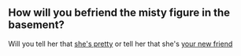 ## How will you befriend  the misty figure in the basement?

Will you tell her that [she's pretty](you-are-pretty.md) or tell her that she's [your new friend](hello-new-friend.md)